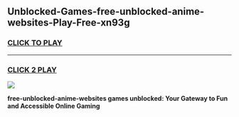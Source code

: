 
## Unblocked-Games-free-unblocked-anime-websites-Play-Free-xn93g
<h3>
<a href="https://premium76.site?title=free-unblocked-anime-websites&ref=12A">CLICK TO PLAY</a></h3>
<hr>

<h3>
<a href="https://premium76.site?title=free-unblocked-anime-websites&ref=12A">CLICK 2 PLAY</a>
  
</h3>

<a href="https://premium76.site?title=free-unblocked-anime-websites&ref=12A"><img src="https://clearcache.store/games.png"></a>


**free-unblocked-anime-websites games unblocked: Your Gateway to Fun and Accessible Online Gaming**
